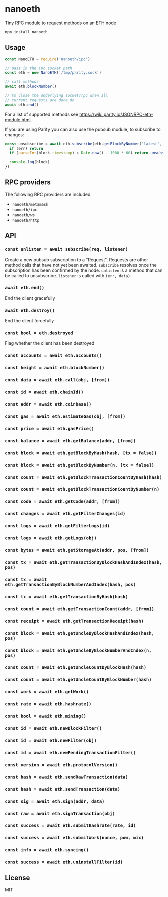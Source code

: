 # nanoeth

Tiny RPC module to request methods on an ETH node

``` sh
npm install nanoeth
```

## Usage

``` js
const NanoETH = require('nanoeth/ipc')

// pass in the ipc socket path
const eth = new NanoETH('/tmp/parity.sock')

// call methods
await eth.blockNumber()

// to close the underlying socket/rpc when all
// current requests are done do
await eth.end()
```

For a list of supported methods see https://wiki.parity.io/JSONRPC-eth-module.html

If you are using Parity you can also use the pubsub module, to subscribe to
changes:

```js
const unsubscribe = await eth.subscribe(eth.getBlockByNumber('latest', false), function (err, block) {
  if (err) return
  if (parseInt(block.timestamp) > Date.now() - 1000 * 60) return unsubscribe()

  console.log(block)
})
```

## RPC providers

The following RPC providers are included

* `nanoeth/metamask`
* `nanoeth/ipc`
* `nanoeth/ws`
* `nanoeth/http`

## API

### `const unlisten = await subscribe(req, listener)`

Create a new pubsub subscription to a "Request". Requests are other method calls
that have not yet been awaited. `subscribe` resolves once the subscription has
been confirmed by the node. `unlisten` is a method that can be called to
unsubscribe. `listener` is called with `(err, data)`.

### `await eth.end()`

End the client gracefully

### `await eth.destroy()`

End the client forcefully

### `const bool = eth.destroyed`

Flag whether the client has been destroyed

### `const accounts = await eth.accounts()`

### `const height = await eth.blockNumber()`

### `const data = await eth.call(obj, [from])`

### `const id = await eth.chainId()`

### `const addr = await eth.coinbase()`

### `const gas = await eth.estimateGas(obj, [from])`

### `const price = await eth.gasPrice()`

### `const balance = await eth.getBalance(addr, [from])`

### `const block = await eth.getBlockByHash(hash, [tx = false])`

### `const block = await eth.getBlockByNumber(n, [tx = false])`

### `const count = await eth.getBlockTransactionCountByHash(hash)`

### `const count = await eth.getBlockTransactionCountByNumber(n)`

### `const code = await eth.getCode(addr, [from])`

### `const changes = await eth.getFilterChanges(id)`

### `const logs = await eth.getFilterLogs(id)`

### `const logs = await eth.getLogs(obj)`

### `const bytes = await eth.getStorageAt(addr, pos, [from])`

### `const tx = await eth.getTransactionByBlockHashAndIndex(hash, pos)`

### `const tx = await eth.getTransactionByBlockNumberAndIndex(hash, pos)`

### `const tx = await eth.getTransactionByHash(hash)`

### `const count = await eth.getTransactionCount(addr, [from])`

### `const receipt = await eth.getTransactionReceipt(hash)`

### `const block = await eth.getUncleByBlockHashAndIndex(hash, pos)`

### `const block = await eth.getUncleByBlockNumberAndIndex(n, pos)`

### `const count = await eth.getUncleCountByBlockHash(hash)`

### `const count = await eth.getUncleCountByBlockNumber(hash)`

### `const work = await eth.getWork()`

### `const rate = await eth.hashrate()`

### `const bool = await eth.mining()`

### `const id = await eth.newBlockFilter()`

### `const id = await eth.newFilter(obj)`

### `const id = await eth.newPendingTransactionFilter()`

### `const version = await eth.protocolVersion()`

### `const hash = await eth.sendRawTransaction(data)`

### `const hash = await eth.sendTransaction(data)`

### `const sig = await eth.sign(addr, data)`

### `const raw = await eth.signTransaction(obj)`

### `const success = await eth.submitHashrate(rate, id)`

### `const success = await eth.submitWork(nonce, pow, mix)`

### `const info = await eth.syncing()`

### `const success = await eth.uninstallFilter(id)`

## License

MIT
